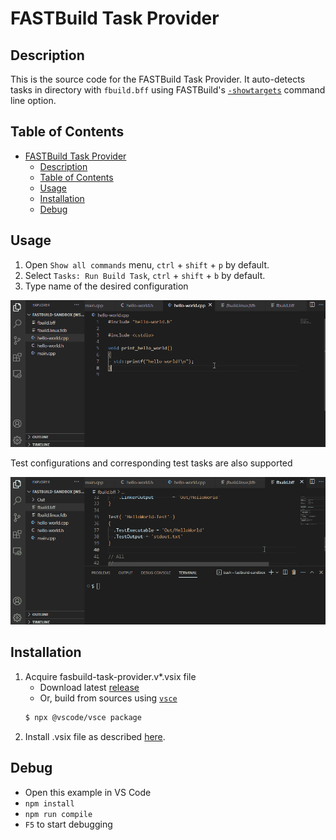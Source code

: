 # FASTBuild Task Provider

## Description

This is the source code for the FASTBuild Task Provider. It auto-detects tasks in directory with `fbuild.bff` using FASTBuild's [`-showtargets`](https://www.fastbuild.org/docs/options.html#showtargets) command line option.

## Table of Contents

- [FASTBuild Task Provider](#task-explorer---view-and-run-tasks-from-visual-studio-code)
  - [Description](#description)
  - [Table of Contents](#table-of-contents)
  - [Usage](#usage)
  - [Installation](#installation)
  - [Debug](#debug)

## Usage

1. Open `Show all commands` menu, `ctrl` + `shift` + `p` by default.
2. Select `Tasks: Run Build Task`, `ctrl` + `shift` + `b` by default.
3. Type name of the desired configuration

![Build](https://raw.githubusercontent.com/SherAndrei/fastbuild-task-provider/master/assets/build.gif)

Test configurations and corresponding test tasks are also supported

![Test](https://raw.githubusercontent.com/SherAndrei/fastbuild-task-provider/master/assets/test.gif)

## Installation

1. Acquire fasbuild-task-provider.v*.vsix file
	* Download latest [release](https://github.com/SherAndrei/fastbuild-task-provider/releases)
	* Or, build from sources using [`vsce`](https://code.visualstudio.com/api/working-with-extensions/publishing-extension#vsce)
	```bash
	$ npx @vscode/vsce package
	```
2. Install .vsix file as described [here](https://code.visualstudio.com/docs/editor/extension-marketplace#_install-from-a-vsix).

## Debug

- Open this example in VS Code
- `npm install`
- `npm run compile`
- `F5` to start debugging
